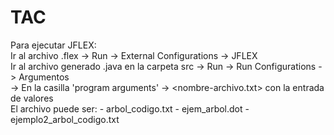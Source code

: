 # TAC
Para ejecutar JFLEX:  
Ir al archivo .flex -> Run -> External Configurations -> JFLEX  
Ir al archivo generado .java en la carpeta src -> Run -> Run Configurations -> Argumentos  
	-> En la casilla 'program arguments' -> <nombre-archivo.txt> con la entrada de valores  
El archivo puede ser:
      - arbol_codigo.txt
      - ejem_arbol.dot
      - ejemplo2_arbol_codigo.txt
